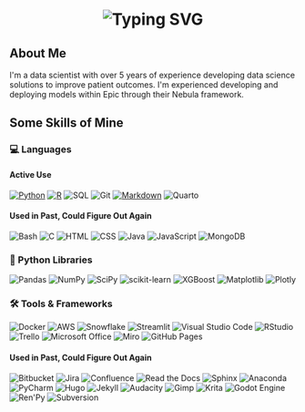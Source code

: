 <div align="center">
    <h1>
        <img src="https://readme-typing-svg.herokuapp.com?font=Jetbrains+mono&size=40&duration=3000&color=33FF33&center=true&vCenter=true&width=435&lines=Hi!;+I'm+Amanda+:);Welcome!;" alt="Typing SVG"/>
    </h1>
</div>

## About Me

I'm a data scientist with over 5 years of experience developing data science solutions to improve patient outcomes. I'm experienced developing and deploying models within Epic through their Nebula framework.

## Some Skills of Mine

### 💻 Languages

#### Active Use

[![Python](https://img.shields.io/badge/Python-3776AB?logo=python&logoColor=fff)](#) [![R](https://img.shields.io/badge/R-%23276DC3.svg?logo=r&logoColor=white)](#) ![SQL](https://img.shields.io/badge/SQL-4479A1.svg?style=flat&logoColor=white) ![Git](https://img.shields.io/badge/Git-F05032?logo=git&logoColor=fff) [![Markdown](https://img.shields.io/badge/Markdown-%23000000.svg?logo=markdown&logoColor=white)](#) ![Quarto](https://img.shields.io/badge/Quarto-39729E?logo=Quarto&logoColor=fff)

#### Used in Past, Could Figure Out Again

![Bash](https://img.shields.io/badge/Bash-4EAA25?logo=gnubash&logoColor=fff) ![C](https://img.shields.io/badge/C-00599C?logo=c&logoColor=white) ![HTML](https://img.shields.io/badge/HTML-%23E34F26.svg?logo=html5&logoColor=white) ![CSS](https://img.shields.io/badge/CSS-1572B6?logo=css3&logoColor=fff) ![Java](https://img.shields.io/badge/Java-%23ED8B00.svg?logo=openjdk&logoColor=white) ![JavaScript](https://img.shields.io/badge/JavaScript-F7DF1E?logo=javascript&logoColor=000) ![MongoDB](https://img.shields.io/badge/MongoDB-%234ea94b.svg?logo=mongodb&logoColor=white)

### 🐍 Python Libraries

![Pandas](https://img.shields.io/badge/-Pandas-%23150458.svg?style=flat&logo=pandas&logoColor=white) ![NumPy](https://img.shields.io/badge/-NumPy-%23013243.svg?style=flat&logo=numpy&logoColor=white) ![SciPy](https://img.shields.io/badge/-SciPy-%230C55A5.svg?style=flat&logo=scipy) ![scikit-learn](https://img.shields.io/badge/-scikit--learn-%23F7931E.svg?style=flat&logo=scikit-learn&logoColor=white) ![XGBoost](https://img.shields.io/badge/-XGBoost-05122A?style=flat&logo=xgboost) ![Matplotlib](https://custom-icon-badges.demolab.com/badge/Matplotlib-71D291?logo=matplotlib&logoColor=fff) ![Plotly](https://img.shields.io/badge/-Plotly-%233F4F75.svg?style=flat&logo=plotly&logoColor=white)

### 🛠️ Tools & Frameworks

![Docker](https://img.shields.io/badge/Docker-2496ED?style=flat&logo=docker&logoColor=fff) ![AWS](https://img.shields.io/badge/AWS-%23FF9900.svg?logo=amazon-web-services&logoColor=white) ![Snowflake](https://img.shields.io/badge/Snowflake-%2329B5E8.svg?style=flat&logo=snowflake&logoColor=white) ![Streamlit](https://img.shields.io/badge/Streamlit-%23FE4B4B.svg?style=flat&logo=streamlit&logoColor=white) ![Visual Studio Code](https://custom-icon-badges.demolab.com/badge/Visual%20Studio%20Code-0078d7.svg?logo=vsc&logoColor=white) ![RStudio](https://img.shields.io/badge/-RStudio-05122A?style=flat&logo=rstudio) ![Trello](https://img.shields.io/badge/Trello-0052CC?logo=trello&logoColor=fff) ![Microsoft Office](https://img.shields.io/badge/Microsoft_Office-D83B01?style=flat&logo=microsoft-office&logoColor=white) ![Miro](https://img.shields.io/badge/Miro-050038?logo=miro&logoColor=fff) ![GitHub Pages](https://img.shields.io/badge/GitHub%20Pages-121013?logo=github&logoColor=white)

#### Used in Past, Could Figure Out Again

![Bitbucket](https://img.shields.io/badge/Bitbucket-0052CC?logo=bitbucket&logoColor=fff) ![Jira](https://img.shields.io/badge/Jira-%230A0FFF.svg?style=flat&logo=jira&logoColor=white) ![Confluence](https://img.shields.io/badge/Confluence-172B4D?logo=confluence&logoColor=fff) ![Read the Docs](https://img.shields.io/badge/Read%20the%20Docs-8CA1AF?logo=readthedocs&logoColor=fff) ![Sphinx](https://img.shields.io/badge/Sphinx-000?logo=sphinx&logoColor=fff) ![Anaconda](https://img.shields.io/badge/Anaconda-44A833?logo=anaconda&logoColor=fff) ![PyCharm](https://img.shields.io/badge/PyCharm-000?logo=pycharm&logoColor=fff) ![Hugo](https://img.shields.io/badge/Hugo-FF4088?logo=hugo&logoColor=fff) ![Jekyll](https://img.shields.io/badge/Jekyll-C00?logo=jekyll&logoColor=fff) ![Audacity](https://img.shields.io/badge/Audacity-0000CC?logo=audacity&logoColor=white) ![Gimp](https://img.shields.io/badge/Gimp-5C5543?logo=gimp&logoColor=white) ![Krita](https://img.shields.io/badge/Krita-203759?logo=krita&logoColor=EEF37B) ![Godot Engine](https://img.shields.io/badge/Godot-%23FFFFFF.svg?logo=godot-engine) ![Ren'Py](https://img.shields.io/badge/Ren'Py-FF7F7F?logo=Renpy&logoColor=fff) ![Subversion](https://img.shields.io/badge/Subversion-809CC9?logo=subversion&logoColor=fff)
